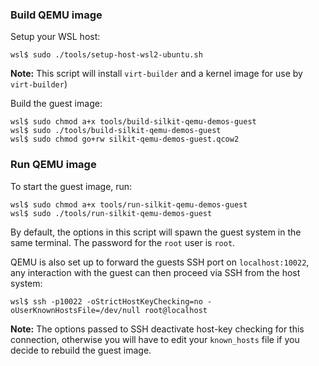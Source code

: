 ### Build QEMU image
Setup your WSL host:

    wsl$ sudo ./tools/setup-host-wsl2-ubuntu.sh

**Note:** This script will install ``virt-builder`` and a kernel image for use by ``virt-builder``)

Build the guest image:

    wsl$ sudo chmod a+x tools/build-silkit-qemu-demos-guest
    wsl$ sudo ./tools/build-silkit-qemu-demos-guest
    wsl$ sudo chmod go+rw silkit-qemu-demos-guest.qcow2


### Run QEMU image
To start the guest image, run:

    wsl$ sudo chmod a+x tools/run-silkit-qemu-demos-guest
    wsl$ sudo ./tools/run-silkit-qemu-demos-guest

By default, the options in this script will spawn the guest system in the same terminal. The password for the ``root``
user is ``root``.

QEMU is also set up to forward the guests SSH port on ``localhost:10022``, any interaction with the guest can then
proceed via SSH from the host system:

    wsl$ ssh -p10022 -oStrictHostKeyChecking=no -oUserKnownHostsFile=/dev/null root@localhost

**Note:** The options passed to SSH deactivate host-key checking for this connection, otherwise you will have to edit your
``known_hosts`` file if you decide to rebuild the guest image.